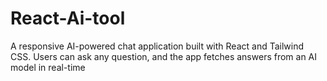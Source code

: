 # React-Ai-tool
A responsive AI-powered chat application built with React and Tailwind CSS. Users can ask any question, and the app fetches answers from an AI model in real-time
